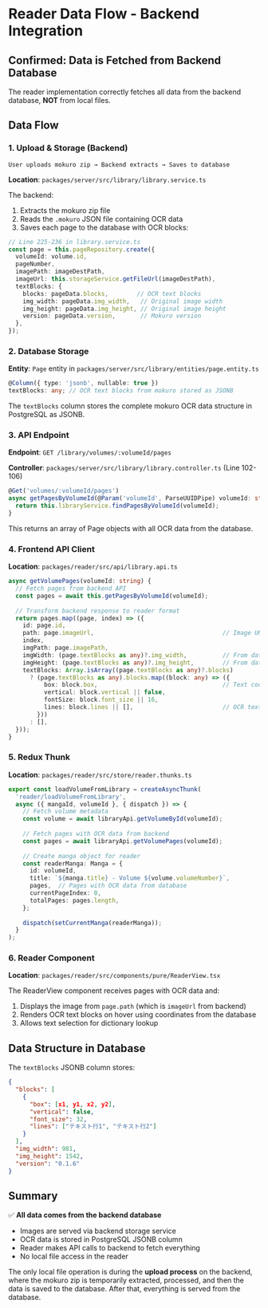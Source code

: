 # Reader Data Flow - Backend Integration

## Confirmed: Data is Fetched from Backend Database

The reader implementation correctly fetches all data from the backend database, **NOT** from local files.

## Data Flow

### 1. Upload & Storage (Backend)
```
User uploads mokuro zip → Backend extracts → Saves to database
```

**Location**: `packages/server/src/library/library.service.ts`

The backend:
1. Extracts the mokuro zip file
2. Reads the `.mokuro` JSON file containing OCR data
3. Saves each page to the database with OCR blocks:

```typescript
// Line 225-236 in library.service.ts
const page = this.pageRepository.create({
  volumeId: volume.id,
  pageNumber,
  imagePath: imageDestPath,
  imageUrl: this.storageService.getFileUrl(imageDestPath),
  textBlocks: {
    blocks: pageData.blocks,        // OCR text blocks
    img_width: pageData.img_width,   // Original image width
    img_height: pageData.img_height, // Original image height
    version: pageData.version,       // Mokuro version
  },
});
```

### 2. Database Storage
**Entity**: `Page` entity in `packages/server/src/library/entities/page.entity.ts`

```typescript
@Column({ type: 'jsonb', nullable: true })
textBlocks: any; // OCR text blocks from mokuro stored as JSONB
```

The `textBlocks` column stores the complete mokuro OCR data structure in PostgreSQL as JSONB.

### 3. API Endpoint
**Endpoint**: `GET /library/volumes/:volumeId/pages`

**Controller**: `packages/server/src/library/library.controller.ts` (Line 102-106)

```typescript
@Get('volumes/:volumeId/pages')
async getPagesByVolumeId(@Param('volumeId', ParseUUIDPipe) volumeId: string) {
  return this.libraryService.findPagesByVolumeId(volumeId);
}
```

This returns an array of Page objects with all OCR data from the database.

### 4. Frontend API Client
**Location**: `packages/reader/src/api/library.api.ts`

```typescript
async getVolumePages(volumeId: string) {
  // Fetch pages from backend API
  const pages = await this.getPagesByVolumeId(volumeId);
  
  // Transform backend response to reader format
  return pages.map((page, index) => ({
    id: page.id,
    path: page.imageUrl,                                    // Image URL from backend
    index,
    imgPath: page.imagePath,
    imgWidth: (page.textBlocks as any)?.img_width,          // From database
    imgHeight: (page.textBlocks as any)?.img_height,        // From database
    textBlocks: Array.isArray((page.textBlocks as any)?.blocks) 
      ? (page.textBlocks as any).blocks.map((block: any) => ({
          box: block.box,                                   // Text coordinates
          vertical: block.vertical || false,
          fontSize: block.font_size || 16,
          lines: block.lines || [],                         // OCR text
        }))
      : [],
  }));
}
```

### 5. Redux Thunk
**Location**: `packages/reader/src/store/reader.thunks.ts`

```typescript
export const loadVolumeFromLibrary = createAsyncThunk(
  'reader/loadVolumeFromLibrary',
  async ({ mangaId, volumeId }, { dispatch }) => {
    // Fetch volume metadata
    const volume = await libraryApi.getVolumeById(volumeId);
    
    // Fetch pages with OCR data from backend
    const pages = await libraryApi.getVolumePages(volumeId);
    
    // Create manga object for reader
    const readerManga: Manga = {
      id: volumeId,
      title: `${manga.title} - Volume ${volume.volumeNumber}`,
      pages,  // Pages with OCR data from database
      currentPageIndex: 0,
      totalPages: pages.length,
    };
    
    dispatch(setCurrentManga(readerManga));
  }
);
```

### 6. Reader Component
**Location**: `packages/reader/src/components/pure/ReaderView.tsx`

The ReaderView component receives pages with OCR data and:
1. Displays the image from `page.path` (which is `imageUrl` from backend)
2. Renders OCR text blocks on hover using coordinates from the database
3. Allows text selection for dictionary lookup

## Data Structure in Database

The `textBlocks` JSONB column stores:

```json
{
  "blocks": [
    {
      "box": [x1, y1, x2, y2],
      "vertical": false,
      "font_size": 32,
      "lines": ["テキスト行1", "テキスト行2"]
    }
  ],
  "img_width": 981,
  "img_height": 1542,
  "version": "0.1.6"
}
```

## Summary

✅ **All data comes from the backend database**
- Images are served via backend storage service
- OCR data is stored in PostgreSQL JSONB column
- Reader makes API calls to backend to fetch everything
- No local file access in the reader

The only local file operation is during the **upload process** on the backend, where the mokuro zip is temporarily extracted, processed, and then the data is saved to the database. After that, everything is served from the database.

